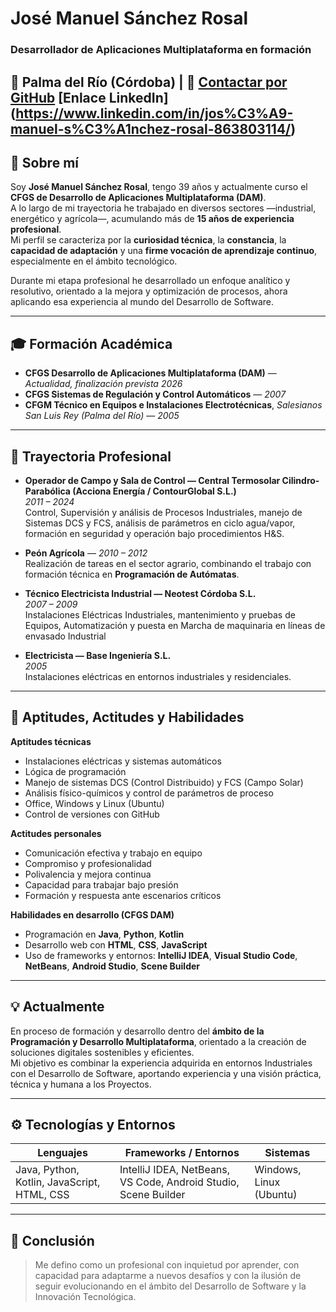 # José Manuel Sánchez Rosal

### Desarrollador de Aplicaciones Multiplataforma en formación  
📍 Palma del Río (Córdoba) | 📧 [Contactar por GitHub](mailto:j.manuel25@outlook.es)
[Enlace LinkedIn] (https://www.linkedin.com/in/jos%C3%A9-manuel-s%C3%A1nchez-rosal-863803114/)
---

## 🧭 Sobre mí

Soy **José Manuel Sánchez Rosal**, tengo 39 años y actualmente curso el **CFGS de Desarrollo de Aplicaciones Multiplataforma (DAM)**.  
A lo largo de mi trayectoria he trabajado en diversos sectores —industrial, energético y agrícola—, acumulando más de **15 años de experiencia profesional**.  
Mi perfil se caracteriza por la **curiosidad técnica**, la **constancia**, la **capacidad de adaptación** y una **firme vocación de aprendizaje continuo**, especialmente en el ámbito tecnológico.

Durante mi etapa profesional he desarrollado un enfoque analítico y resolutivo, orientado a la mejora y optimización de procesos, ahora aplicando esa experiencia al mundo del Desarrollo de Software.

---

## 🎓 Formación Académica

- **CFGS Desarrollo de Aplicaciones Multiplataforma (DAM)** — *Actualidad, finalización prevista 2026*  
- **CFGS Sistemas de Regulación y Control Automáticos** — *2007*  
- **CFGM Técnico en Equipos e Instalaciones Electrotécnicas**, *Salesianos San Luis Rey (Palma del Río)* — *2005*

---

## 💼 Trayectoria Profesional

- **Operador de Campo y Sala de Control — Central Termosolar Cilindro-Parabólica (Acciona Energía / ContourGlobal S.L.)**  
  *2011 – 2024*  
  Control, Supervisión y análisis de Procesos Industriales, manejo de Sistemas DCS y FCS, análisis de parámetros en ciclo agua/vapor, formación en seguridad y operación bajo procedimientos H&S.

- **Peón Agrícola** — *2010 – 2012*  
  Realización de tareas en el sector agrario, combinando el trabajo con formación técnica en **Programación de Autómatas**.

- **Técnico Electricista Industrial — Neotest Córdoba S.L.**  
  *2007 – 2009*  
  Instalaciones Eléctricas Industriales, mantenimiento y pruebas de Equipos, Automatización y puesta en Marcha de maquinaria en líneas de envasado Industrial

- **Electricista — Base Ingeniería S.L.**  
  *2005*  
  Instalaciones eléctricas en entornos industriales y residenciales.

---

## 🧠 Aptitudes, Actitudes y Habilidades

**Aptitudes técnicas**  
- Instalaciones eléctricas y sistemas automáticos  
- Lógica de programación  
- Manejo de sistemas DCS (Control Distribuido) y FCS (Campo Solar)  
- Análisis físico-químicos y control de parámetros de proceso  
- Office, Windows y Linux (Ubuntu)  
- Control de versiones con GitHub  

**Actitudes personales**  
- Comunicación efectiva y trabajo en equipo  
- Compromiso y profesionalidad  
- Polivalencia y mejora continua  
- Capacidad para trabajar bajo presión  
- Formación y respuesta ante escenarios críticos  

**Habilidades en desarrollo (CFGS DAM)**  
- Programación en **Java**, **Python**, **Kotlin**  
- Desarrollo web con **HTML**, **CSS**, **JavaScript**  
- Uso de frameworks y entornos: **IntelliJ IDEA**, **Visual Studio Code**, **NetBeans**, **Android Studio**, **Scene Builder**

---

## 💡 Actualmente

En proceso de formación y desarrollo dentro del **ámbito de la Programación y Desarrollo Multiplataforma**, orientado a la creación de soluciones digitales sostenibles y eficientes.  
Mi objetivo es combinar la experiencia adquirida en entornos Industriales con el Desarrollo de Software, aportando experiencia y una visión práctica, técnica y humana a los Proyectos.

---

## ⚙️ Tecnologías y Entornos

| Lenguajes | Frameworks / Entornos | Sistemas |
|------------|----------------------|-----------|
| Java, Python, Kotlin, JavaScript, HTML, CSS | IntelliJ IDEA, NetBeans, VS Code, Android Studio, Scene Builder | Windows, Linux (Ubuntu) |

---

## 📜 Conclusión

> Me defino como un profesional con inquietud por aprender, con capacidad para adaptarme a nuevos desafíos y con la ilusión de seguir evolucionando en el ámbito del Desarrollo de Software y la Innovación Tecnológica.
